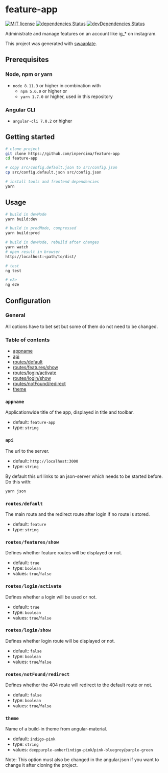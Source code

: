# feature-app

[![MIT license](https://img.shields.io/badge/license-MIT-blue.svg)](./LICENSE.md)
[![dependencies Status](https://david-dm.org/inpercima/feature-app/status.svg)](https://david-dm.org/inpercima/feature-app)
[![devDependencies Status](https://david-dm.org/inpercima/feature-app/dev-status.svg)](https://david-dm.org/inpercima/feature-app?type=dev)

Administrate and manage features on an account like ig_* on instagram.

This project was generated with [swaaplate](https://github.com/inpercima/swaaplate).

## Prerequisites

### Node, npm or yarn

* `node 8.11.3` or higher in combination with
  * `npm 5.6.0` or higher or
  * `yarn 1.7.0` or higher, used in this repository

### Angular CLI

* `angular-cli 7.0.2` or higher

## Getting started

```bash
# clone project
git clone https://github.com/inpercima/feature-app
cd feature-app

# copy src/config.default.json to src/config.json
cp src/config.default.json src/config.json

# install tools and frontend dependencies
yarn
```

## Usage

```bash
# build in devMode
yarn build:dev

# build in prodMode, compressed
yarn build:prod

# build in devMode, rebuild after changes
yarn watch
# open result in browser
http://localhost:<path/to/dist/

# test
ng test

# e2e
ng e2e
```

## Configuration

### General

All options have to bet set but some of them do not need to be changed.

### Table of contents

* [appname](#appname)
* [api](#api)
* [routes/default](#routesdefault)
* [routes/features/show](#routesfeaturesshow)
* [routes/login/activate](#routesloginactivate)
* [routes/login/show](#routesloginshow)
* [routes/notFound/redirect](#routesnotfoundredirect)
* [theme](#theme)

### `appname`

Applicationwide title of the app, displayed in title and toolbar.

* default: `feature-app`
* type: `string`

### `api`

The url to the server.

* default: `http://localhost:3000`
* type: `string`

By default this url links to an json-server which needs to be started before.
Do this with:

```bash
yarn json
```

### `routes/default`

The main route and the redirect route after login if no route is stored.

* default: `feature`
* type: `string`

### `routes/features/show`

Defines whether feature routes will be displayed or not.

* default: `true`
* type: `boolean`
* values: `true`/`false`

### `routes/login/activate`

Defines whether a login will be used or not.

* default: `true`
* type: `boolean`
* values: `true`/`false`

### `routes/login/show`

Defines whether login route will be displayed or not.

* default: `false`
* type: `boolean`
* values: `true`/`false`

### `routes/notFound/redirect`

Defines whether the 404 route will redirect to the default route or not.

* default: `false`
* type: `boolean`
* values: `true`/`false`

### `theme`

Name of a build-in theme from angular-material.

* default: `indigo-pink`
* type: `string`
* values: `deeppurple-amber`/`indigo-pink`/`pink-bluegrey`/`purple-green`

Note: This option must also be changed in the angular.json if you want to change it after cloning the project.
